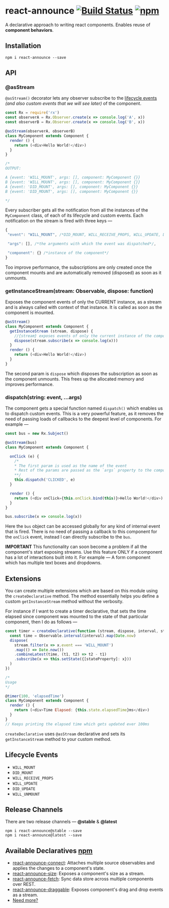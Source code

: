 # react-announce [![Build Status][2]][3] [![npm][4]]()
A declarative approach to writing react components. Enables reuse of **component behaviors**.

## Installation

```
npm i react-announce --save
```
## API

### @asStream
`@asStream()` decorator lets any observer subscribe to the [lifecycle events][1] *(and also custom events that we will see later)* of the component.

```javascript
const Rx = require('rx')
const observerA = Rx.Observer.create(x => console.log('A', x))
const observerB = Rx.Observer.create(x => console.log('B', x))

@asStream(observerA, observerB)
class MyComponent extends Component {
  render () {
    return (<div>Hello World!</div>)
  }
}

/*
OUTPUT:

A {event: 'WILL_MOUNT', args: [], component: MyComponent {}}
B {event: 'WILL_MOUNT', args: [], component: MyComponent {}}
A {event: 'DID_MOUNT', args: [], component: MyComponent {}}
B {event: 'DID_MOUNT', args: [], component: MyComponent {}}

*/

```
 Every subscriber gets all the notification from all the instances of the `MyComponent` class, of each of its lifecycle and custom events. Each notification on the stream is fired with three keys —

 ```js
{
  "event": "WILL_MOUNT", /*DID_MOUNT, WILL_RECEIVE_PROPS, WILL_UPDATE, DID_UPDATE, WILL_UNMOUNT*/

  "args": [], /*the arguments with which the event was dispatched*/,

  "component": {} /*instance of the component*/
}
 ```

 Too improve performance, the subscriptions are only created once the component mounts and are automatically removed (disposed) as soon as it unmounts.

### getInstanceStream(stream: Observable, dispose: function)
Exposes the component events of only the CURRENT instance, as a stream and is always called with context of that instance. It is called as soon as the component is mounted.

```javascript
@asStream()
class MyComponent extends Component {
  getInstanceStream (stream, dispose) {
    //{stream} exposes events of only the current instance of the component.
    dispose(stream.subscribe(x => console.log(x)))
  }
  render () {
    return (<div>Hello World!</div>)
  }
}
```

The second param is `dispose` which disposes the subscription as soon as the component unmounts. This frees up the allocated memory and improves performance.

### dispatch(string: event, ...args)
The component gets a special function named `dispatch()` which enables us to dispatch custom events. This is a very powerful feature, as it removes the need of passing loads of callbacks to the deepest level of components. For example —

```javascript
const bus = new Rx.Subject()

@asStream(bus)
class MyComponent extends Component {

  onClick (e) {
    /*
    * The first param is used as the name of the event
    * Rest of the params are passed as the `args` property to the component stream.
    **/
    this.dispatch('CLICKED', e)
  }

  render () {
    return (<div onClick={this.onClick.bind(this)}>Hello World!</div>)
  }
}

bus.subscribe(x => console.log(x))
```

Here the `bus` object can be accessed globally for any kind of internal event that is fired. There is no need of passing a callback to this component for the `onClick` event, instead I can directly subscribe to the `bus`.

**IMPORTANT** This functionality can soon become a problem if all the component's start exposing streams. Use this feature ONLY if a component has a lot of interactions built into it. For example — A form component which has multiple text boxes and dropdowns.

## Extensions

You can create multiple extensions which are based on this module using the `createDeclarative` method. The method essentially helps you define a custom `getInstanceStream` method without the verbosity.

For instance if I want to create a timer declarative, that sets the time elapsed since component was mounted to the state of that particular component, then I do as follows —

```javascript
const timer = createDeclarative(function (stream, dispose, interval, stateProperty) {
  const time = Observable.interval(interval).map(Date.now)
  dispose(
    stream.filter(x => x.event === 'WILL_MOUNT')
    .map(() => Date.now())
    .combineLatest(time, (t1, t2) => t2 - t1)
    .subscribe(x => this.setState({[stateProperty]: x}))
  )
})

/*
Usage
*/

@timer(100, 'elapsedTime')
class MyComponent extends Component {
  render () {
    return (<div>Time Elapsed: {this.state.elapsedTime}ms</div>)
  }
}
// Keeps printing the elapsed time which gets updated ever 100ms
```

`createDeclarative` uses `@asStream` declarative and sets its `getInstanceStream` method to your custom method.

## Lifecycle Events

- `WILL_MOUNT`
- `DID_MOUNT`
- `WILL_RECEIVE_PROPS`
- `WILL_UPDATE`
- `DID_UPDATE`
- `WILL_UNMOUNT`


## Release Channels

There are two release channels — **@stable** & **@latest**

```
npm i react-announce@stable --save
npm i react-announce@latest --save
```

## Available Declaratives [npm](https://www.npmjs.com/search?q=react-announce)

* [react-announce-connect](https://github.com/tusharmath/react-announce-connect): Attaches multiple source observables and applies the changes to a component's state.
* [react-announce-size](https://github.com/tusharmath/react-announce-size): Exposes a component's size as a stream.
* [react-announce-fetch](https://github.com/tusharmath/react-announce-fetch): Sync data store across multiple components over REST.
* [react-announce-draggable](https://github.com/tusharmath/react-announce-draggable): Exposes component's drag and drop events as a stream.
* [Need more?](https://github.com/tusharmath/react-announce/issues/new)


[1]: https://facebook.github.io/react/docs/component-specs.html#lifecycle-methods
[2]: https://travis-ci.org/tusharmath/react-announce.svg
[3]: https://travis-ci.org/tusharmath/react-announce
[4]: https://img.shields.io/npm/v/react-announce.svg
[5]: https://en.wikipedia.org/wiki/Cross-cutting_concern

